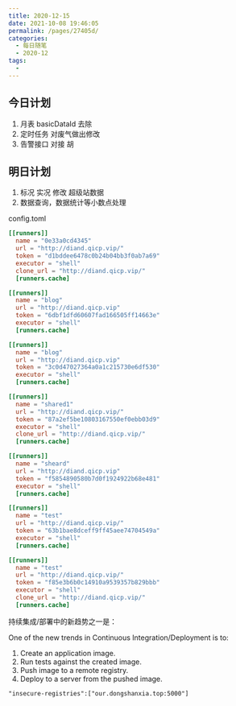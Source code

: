 ```yaml
---
title: 2020-12-15
date: 2021-10-08 19:46:05
permalink: /pages/27405d/
categories:
  - 每日随笔
  - 2020-12
tags:
  - 
---
```

## 今日计划  

1. 月表 basicDataId 去除
2. 定时任务 对废气做出修改
3. 告警接口 对接 胡

## 明日计划

1. 标况 实况 修改  超级站数据
2. 数据查询，数据统计等小数点处理

config.toml

```toml
[[runners]]
  name = "0e33a0cd4345"
  url = "http://diand.qicp.vip/"
  token = "d1bddee6478c0b24b04bb3f0ab7a69"
  executor = "shell"
  clone_url = "http://diand.qicp.vip/"
  [runners.cache]

[[runners]]
  name = "blog"
  url = "http://diand.qicp.vip"
  token = "6dbf1dfd60607fad166505ff14663e"
  executor = "shell"
  [runners.cache]

[[runners]]
  name = "blog"
  url = "http://diand.qicp.vip"
  token = "3c0d47027364a0a1c215730e6df530"
  executor = "shell"
  [runners.cache]

[[runners]]
  name = "shared1"
  url = "http://diand.qicp.vip/"
  token = "87a2ef5be10803167550ef0ebb03d9"
  executor = "shell"
  clone_url = "http://diand.qicp.vip/"
  [runners.cache]

[[runners]]
  name = "sheard"
  url = "http://diand.qicp.vip"
  token = "f5854890580b7d0f1924922b68e481"
  executor = "shell"
  [runners.cache]

[[runners]]
  name = "test"
  url = "http://diand.qicp.vip/"
  token = "63b1bae8dceff9ff45aee74704549a"
  executor = "shell"
  [runners.cache]

[[runners]]
  name = "test"
  url = "http://diand.qicp.vip/"
  token = "f85e3b6b0c14910a9539357b829bbb"
  executor = "shell"
  clone_url = "http://diand.qicp.vip/"
  [runners.cache]

```



持续集成/部署中的新趋势之一是：

One of the new trends in Continuous Integration/Deployment is to:

1. Create an application image.
2. Run tests against the created image.
3. Push image to a remote registry.
4. Deploy to a server from the pushed image.

```
"insecure-registries":["our.dongshanxia.top:5000"]
```

